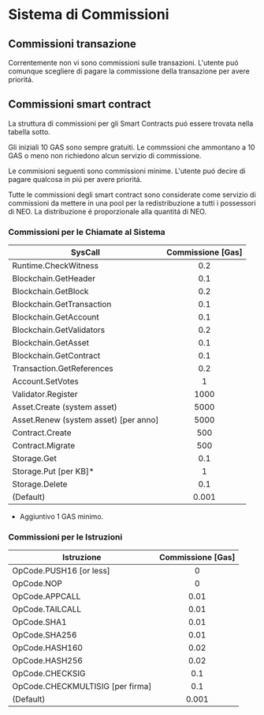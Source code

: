# Sistema di Commissioni

## Commissioni transazione

Correntemente non vi sono commissioni sulle transazioni. L'utente puó comunque scegliere di pagare la commissione della transazione per avere prioritá.

## Commissioni smart contract

La struttura di commissioni per gli Smart Contracts puó essere trovata nella tabella sotto.

Gli iniziali 10 GAS sono sempre gratuiti. Le commssioni che ammontano a 10 GAS o meno non richiedono alcun servizio di commissione.

Le commisioni seguenti sono commissioni minime. L'utente puó decire di pagare qualcosa in piú per avere prioritá.

Tutte le commissioni degli smart contract sono considerate come servizio di commissioni da mettere in una pool per la redistribuzione a tutti i possessori di NEO. La distribuzione é proporzionale alla quantitá di NEO.

### Commissioni per le Chiamate al Sistema

| SysCall                               | Commissione [Gas]     |
|---------------------------------------|:-------------:|
| Runtime.CheckWitness                  | 0.2           |
| Blockchain.GetHeader                  | 0.1           |
| Blockchain.GetBlock                   | 0.2           |
| Blockchain.GetTransaction             | 0.1           |
| Blockchain.GetAccount                 | 0.1           |
| Blockchain.GetValidators              | 0.2           |
| Blockchain.GetAsset                   | 0.1           |
| Blockchain.GetContract                | 0.1           |
| Transaction.GetReferences             | 0.2           |
| Account.SetVotes                      | 1             |
| Validator.Register                    | 1000          |
| Asset.Create (system asset)           | 5000          |
| Asset.Renew (system asset) [per anno] | 5000          |
| Contract.Create                       | 500           |
| Contract.Migrate                      | 500           |
| Storage.Get                           | 0.1           |
| Storage.Put [per KB]*                 | 1             |
| Storage.Delete                        | 0.1           |
| (Default)                             | 0.001         |

* Aggiuntivo 1 GAS minimo.

### Commissioni per le Istruzioni

| Istruzione                           | Commissione [Gas]     |
|---------------------------------------|:-------------:|
| OpCode.PUSH16 [or less]               | 0             |
| OpCode.NOP                            | 0             |
| OpCode.APPCALL                        | 0.01          |
| OpCode.TAILCALL                       | 0.01          |
| OpCode.SHA1                           | 0.01          |
| OpCode.SHA256                         | 0.01          |
| OpCode.HASH160                        | 0.02          |
| OpCode.HASH256                        | 0.02          |
| OpCode.CHECKSIG                       | 0.1           |
| OpCode.CHECKMULTISIG [per firma]  | 0.1           |
| (Default)                             | 0.001         |


